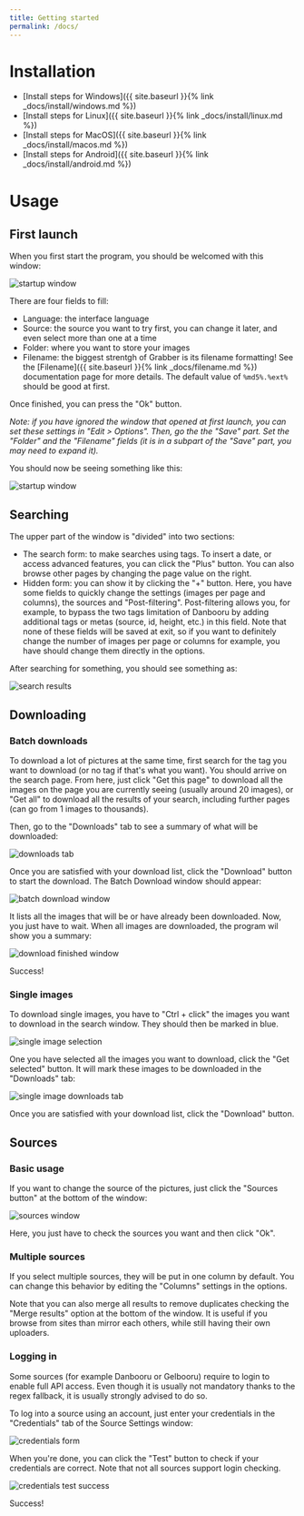 ```yaml
---
title: Getting started
permalink: /docs/
---
```



# Installation

* [Install steps for Windows]({{ site.baseurl }}{% link _docs/install/windows.md %})
* [Install steps for Linux]({{ site.baseurl }}{% link _docs/install/linux.md %})
* [Install steps for MacOS]({{ site.baseurl }}{% link _docs/install/macos.md %})
* [Install steps for Android]({{ site.baseurl }}{% link _docs/install/android.md %})

# Usage

## First launch

When you first start the program, you should be welcomed with this window:

![startup window](img/firstlaunch.png)

There are four fields to fill:

* Language: the interface language
* Source: the source you want to try first, you can change it later, and even select more than one at a time
* Folder: where you want to store your images
* Filename: the biggest strentgh of Grabber is its filename formatting! See the [Filename]({{ site.baseurl }}{% link _docs/filename.md %}) documentation page for more details. The default value of `%md5%.%ext%` should be good at first.

Once finished, you can press the "Ok" button.

*Note: if you have ignored the window that opened at first launch, you can set these settings in "Edit > Options".
Then, go the the "Save" part. Set the "Folder" and the "Filename" fields (it is in a subpart of the "Save" part, you may need to expand it).*

You should now be seeing something like this:

![startup window](img/start.png)

## Searching

The upper part of the window is "divided" into two sections:

  * The search form: to make searches using tags. To insert a date, or access advanced features, you can click the "Plus" button. You can also browse other pages by changing the page value on the right.
  * Hidden form: you can show it by clicking the "+" button. Here, you have some fields to quickly change the settings (images per page and columns), the sources and "Post-filtering". Post-filtering allows you, for example, to bypass the two tags limitation of Danbooru by adding additional tags or metas (source, id, height, etc.) in this field. Note that none of these fields will be saved at exit, so if you want to definitely change the number of images per page or columns for example, you have should change them directly in the options.

After searching for something, you should see something as:

![search results](img/search.png)

## Downloading

### Batch downloads

To download a lot of pictures at the same time, first search for the tag you want to download (or no tag if that's what you want). You should arrive on the search page. From here, just click "Get this page" to download all the images on the page you are currently seeing (usually around 20 images), or "Get all" to download all the results of your search, including further pages (can go from 1 images to thousands).

Then, go to the "Downloads" tab to see a summary of what will be downloaded:

![downloads tab](img/downloadpage.png)

Once you are satisfied with your download list, click the "Download" button to start the download. The Batch Download window should appear:

![batch download window](img/batchdownload.png)

It lists all the images that will be or have already been downloaded. Now, you just have to wait. When all images are downloaded, the program wil show you a summary:

![download finished window](img/downloadfinished.png)

Success!

### Single images

To download single images, you have to "Ctrl + click" the images you want to download in the search window. They should then be marked in blue.

![single image selection](img/getselected.png)

One you have selected all the images you want to download, click the "Get selected" button. It will mark these images to be downloaded in the "Downloads" tab:

![single image downloads tab](img/downloadselected.png)

Once you are satisfied with your download list, click the "Download" button.

## Sources

### Basic usage

If you want to change the source of the pictures, just click the "Sources button" at the bottom of the window:

![sources window](img/sources.png)

Here, you just have to check the sources you want and then click "Ok".

### Multiple sources

If you select multiple sources, they will be put in one column by default. You can change this behavior by editing the "Columns" settings in the options.

Note that you can also merge all results to remove duplicates checking the "Merge results" option at the bottom of the window. It is useful if you browse from sites than mirror each others, while still having their own uploaders.

### Logging in

Some sources (for example Danbooru or Gelbooru) require to login to enable full API access. Even though it is usually not mandatory thanks to the regex fallback, it is usually strongly advised to do so.

To log into a source using an account, just enter your credentials in the "Credentials" tab of the Source Settings window:

![credentials form](img/sourcecredentials.png)

When you're done, you can click the "Test" button to check if your credentials are correct. Note that not all sources support login checking.

![credentials test success](img/sourcecredentialssuccess.png)

Success!
